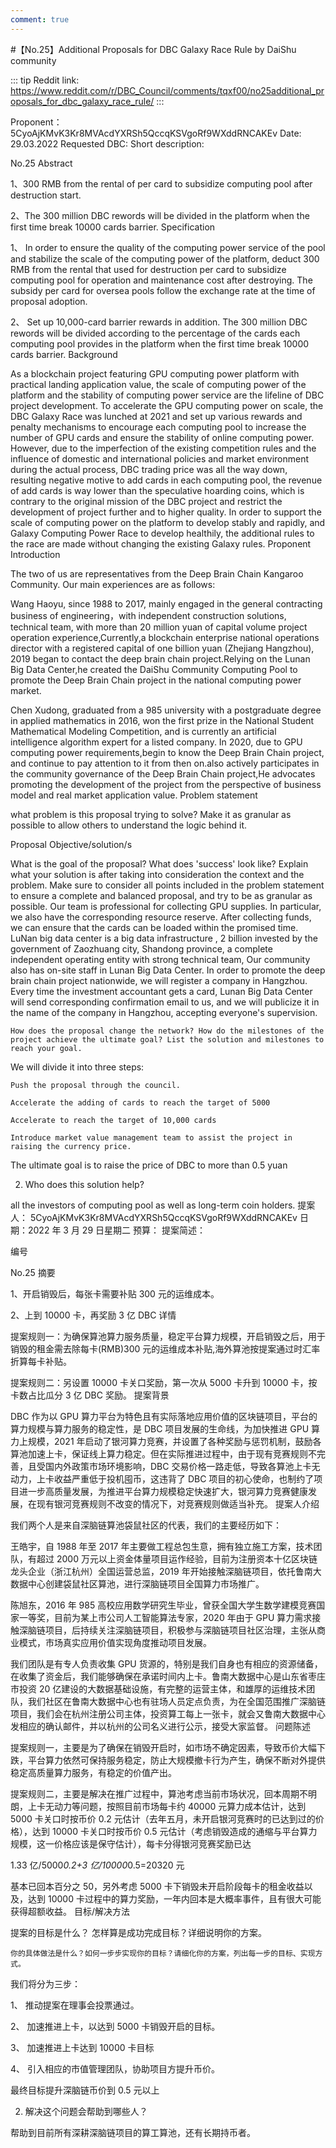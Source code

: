 ```yaml
---
comment: true
---
```


#【No.25】Additional Proposals for DBC Galaxy Race Rule by DaiShu community

::: tip
Reddit link: https://www.reddit.com/r/DBC_Council/comments/tqxf00/no25additional_proposals_for_dbc_galaxy_race_rule/
:::

Proponent：5CyoAjKMvK3Kr8MVAcdYXRSh5QccqKSVgoRf9WXddRNCAKEv
Date: 29.03.2022
Requested DBC:
Short description:

No.25
Abstract

1、300 RMB from the rental of per card to subsidize computing pool after destruction start.

2、The 300 million DBC rewords will be divided in the platform when the first time break 10000 cards barrier.
Specification

1、 In order to ensure the quality of the computing power service of the pool and stabilize the scale of the computing power of the platform, deduct 300 RMB from the rental that used for destruction per card to subsidize computing pool for operation and maintenance cost after destroying. The subsidy per card for oversea pools follow the exchange rate at the time of proposal adoption.

2、 Set up 10,000-card barrier rewards in addition. The 300 million DBC rewords will be divided according to the percentage of the cards each computing pool provides in the platform when the first time break 10000 cards barrier.
Background

As a blockchain project featuring GPU computing power platform with practical landing application value, the scale of computing power of the platform and the stability of computing power service are the lifeline of DBC project development. To accelerate the GPU computing power on scale, the DBC Galaxy Race was lunched at 2021 and set up various rewards and penalty mechanisms to encourage each computing pool to increase the number of GPU cards and ensure the stability of online computing power. However, due to the imperfection of the existing competition rules and the influence of domestic and international policies and market environment during the actual process, DBC trading price was all the way down, resulting negative motive to add cards in each computing pool, the revenue of add cards is way lower than the speculative hoarding coins, which is contrary to the original mission of the DBC project and restrict the development of project further and to higher quality. In order to support the scale of computing power on the platform to develop stably and rapidly, and Galaxy Computing Power Race to develop healthily, the additional rules to the race are made without changing the existing Galaxy rules.
Proponent Introduction

The two of us are representatives from the Deep Brain Chain Kangaroo Community. Our main experiences are as follows:

Wang Haoyu, since 1988 to 2017, mainly engaged in the general contracting business of engineering，with independent construction solutions, technical team, with more than 20 million yuan of capital volume project operation experience,Currently,a blockchain enterprise national operations director with a registered capital of one billion yuan (Zhejiang Hangzhou), 2019 began to contact the deep brain chain project.Relying on the Lunan Big Data Center,he created the DaiShu Community Computing Pool to promote the Deep Brain Chain project in the national computing power market.

Chen Xudong, graduated from a 985 university with a postgraduate degree in applied mathematics in 2016, won the first prize in the National Student Mathematical Modeling Competition, and is currently an artificial intelligence algorithm expert for a listed company. In 2020, due to GPU computing power requirements,begin to know the Deep Brain Chain project, and continue to pay attention to it from then on.also actively participates in the community governance of the Deep Brain Chain project,He advocates promoting the development of the project from the perspective of business model and real market application value.
Problem statement

what problem is this proposal trying to solve? Make it as granular as possible to allow others to understand the logic behind it.

Proposal Objective/solution/s

What is the goal of the proposal? What does 'success' look like? Explain what your solution is after taking into consideration the context and the problem. Make sure to consider all points included in the problem statement to ensure a complete and balanced proposal, and try to be as granular as possible. Our team is professional for collecting GPU supplies. In particular, we also have the corresponding resource reserve. After collecting funds, we can ensure that the cards can be loaded within the promised time. LuNan big data center is a big data infrastructure , 2 billion invested by the government of Zaozhuang city, Shandong province, a complete independent operating entity with strong technical team, Our community also has on-site staff in Lunan Big Data Center. In order to promote the deep brain chain project nationwide, we will register a company in Hangzhou. Every time the investment accountant gets a card, Lunan Big Data Center will send corresponding confirmation email to us, and we will publicize it in the name of the company in Hangzhou, accepting everyone's supervision.

    How does the proposal change the network? How do the milestones of the project achieve the ultimate goal? List the solution and milestones to reach your goal.

We will divide it into three steps:

    Push the proposal through the council.

    Accelerate the adding of cards to reach the target of 5000

    Accelerate to reach the target of 10,000 cards

    Introduce market value management team to assist the project in raising the currency price.

The ultimate goal is to raise the price of DBC to more than 0.5 yuan

2. Who does this solution help?

all the investors of computing pool as well as long-term coin holders.
提案人： 5CyoAjKMvK3Kr8MVAcdYXRSh5QccqKSVgoRf9WXddRNCAKEv
日期：2022 年 3 月 29 日星期二
预算：
提案简述：

编号

No.25
摘要

1、开启销毁后，每张卡需要补贴 300 元的运维成本。

2、上到 10000 卡，再奖励 3 亿 DBC
详情

提案规则一：为确保算池算力服务质量，稳定平台算力规模，开启销毁之后，用于销毁的租金需去除每卡(RMB)300 元的运维成本补贴,海外算池按提案通过时汇率折算每卡补贴。

提案规则二：另设置 10000 卡关口奖励，第一次从 5000 卡升到 10000 卡，按卡数占比瓜分 3 亿 DBC 奖励。
提案背景

DBC 作为以 GPU 算力平台为特色且有实际落地应用价值的区块链项目，平台的算力规模与算力服务的稳定性，是 DBC 项目发展的生命线，为加快推进 GPU 算力上规模，2021 年启动了银河算力竞赛，并设置了各种奖励与惩罚机制，鼓励各算池加速上卡，保证线上算力稳定。但在实际推进过程中，由于现有竞赛规则不完善，且受国内外政策市场环境影响，DBC 交易价格一路走低，导致各算池上卡无动力，上卡收益严重低于投机囤币，这违背了 DBC 项目的初心使命，也制约了项目进一步高质量发展，为推进平台算力规模稳定快速扩大，银河算力竞赛健康发展，在现有银河竞赛规则不改变的情况下，对竞赛规则做适当补充。
提案人介绍

我们两个人是来自深脑链算池袋鼠社区的代表，我们的主要经历如下：

王皓宇，自 1988 年至 2017 年主要做工程总包生意，拥有独立施工方案，技术团队，有超过 2000 万元以上资金体量项目运作经验，目前为注册资本十亿区块链龙头企业（浙江杭州）全国运营总监，2019 年开始接触深脑链项目，依托鲁南大数据中心创建袋鼠社区算池，进行深脑链项目全国算力市场推广。

陈旭东，2016 年 985 高校应用数学研究生毕业，曾获全国大学生数学建模竞赛国家一等奖，目前为某上市公司人工智能算法专家，2020 年由于 GPU 算力需求接触深脑链项目，后持续关注深脑链项目，积极参与深脑链项目社区治理，主张从商业模式，市场真实应用价值实现角度推动项目发展。

我们团队是有专人负责收集 GPU 货源的，特别是我们自身也有相应的资源储备，在收集了资金后，我们能够确保在承诺时间内上卡。鲁南大数据中心是山东省枣庄市投资 20 亿建设的大数据基础设施，有完整的运营主体，和雄厚的运维技术团队，我们社区在鲁南大数据中心也有驻场人员定点负责，为在全国范围推广深脑链项目，我们会在杭州注册公司主体，投资算工每上一张卡，就会又鲁南大数据中心发相应的确认邮件，并以杭州的公司名义进行公示，接受大家监督。
问题陈述

提案规则一，主要是为了确保在销毁开启时，如市场不确定因素，导致币价大幅下跌，平台算力依然可保持服务稳定，防止大规模撤卡行为产生，确保不断对外提供稳定高质量算力服务，有稳定的价值产出。

提案规则二，主要是解决在推广过程中，算池考虑当前市场状况，回本周期不明朗，上卡无动力等问题，按照目前市场每卡约 40000 元算力成本估计，达到 5000 卡关口时按币价 0.2 元估计（去年五月，未开启银河竞赛时的已达到过的价格），达到 10000 卡关口时按币价 0.5 元估计（考虑销毁造成的通缩与平台算力规模，这一价格应该是保守估计），每卡分得银河竞赛奖励已达

1.33 亿/5000*0.2+3 亿/10000*0.5=20320 元

基本已回本百分之 50，另外考虑 5000 卡下销毁未开启阶段每卡的租金收益以及，达到 10000 卡过程中的算力奖励，一年内回本是大概率事件，且有很大可能获得超额收益。
目标/解决方法

提案的目标是什么？ 怎样算是成功完成目标？详细说明你的方案。

    你的具体做法是什么？如何一步步实现你的目标？请细化你的方案，列出每一步的目标、实现方式。

我们将分为三步：

1、 推动提案在理事会投票通过。

2、 加速推进上卡，以达到 5000 卡销毁开启的目标。

3、 加速推进上卡达到 10000 卡目标

4、 引入相应的市值管理团队，协助项目方提升币价。

最终目标提升深脑链币价到 0.5 元以上

2. 解决这个问题会帮助到哪些人？

帮助到目前所有深耕深脑链项目的算工算池，还有长期持币者。
